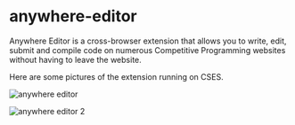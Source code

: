 # anywhere-editor
Anywhere Editor is a cross-browser extension that allows you to write, edit, submit and compile code on numerous Competitive Programming websites without having to leave the website.

Here are some pictures of the extension running on CSES.

![anywhere editor](https://user-images.githubusercontent.com/18438754/164887815-c8bff018-c0ca-4337-b77f-4b599882665a.png)

![anywhere editor 2](https://user-images.githubusercontent.com/18438754/164887907-9fa30d7b-9332-4bf1-bede-1c19fda26e18.png)
